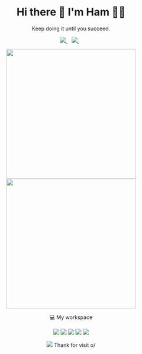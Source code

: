 <h1 align='center'>
  Hi there 👋 I'm Ham 👨‍💻
</h1>

<p align='center'>
  Keep doing it until you succeed.
  
</p>
<p align='center'>
  
  <a href="https://www.facebook.com/ham.trplus/">
    <img src="https://img.shields.io/badge/Facebook-1877F2?style=for-the-badge&logo=facebook&logoColor=white" />
  </a>&nbsp;&nbsp;
  <a href="https://www.instagram.com/realllhxm/">
    <img src="https://img.shields.io/badge/instagram-%23E4405F.svg?&style=for-the-badge&logo=instagram&logoColor=white" />        
  </a>&nbsp;&nbsp;
  
</p>

<p align='center'>
  <a href="#"><img src="https://github-readme-stats.vercel.app/api?username=PixirZcode&show_icons=true&theme=radical" width="350"></a>
  <a href="#"><img src="https://github-readme-stats.vercel.app/api/top-langs/?username=PixirZcode&layout=compact&theme=radical&langs_count=8" width="350"></a>
</p>

<p align='center'>
  💻 My workspace<br/><br/>
  <img src="https://img.shields.io/badge/windows-%230078D6.svg?&style=for-the-badge&logo=windows&logoColor=white" />
  <img src="https://img.shields.io/badge/intel-core%20i3%209100f-%230071C5.svg?&style=for-the-badge&logo=intel&logoColor=white" />
  <img src="https://img.shields.io/badge/RAM-8GB-%230071C5.svg?&style=for-the-badge&logoColor=white" />
  <img src="https://img.shields.io/badge/nvidia-gtx%201050-%2376B900.svg?&style=for-the-badge&logo=nvidia&logoColor=white" />
  <img src="https://img.shields.io/badge/Monitor-Samsung Odyssey 144Hz-%230071C5.svg?&style=for-the-badge&logoColor=white" />
</p>


<!-- <details align='center'>
  <summary>:zap: My workspace specs</summary>
</details>-->

<p align='center'>
  <a href="#"><img src="https://badges.pufler.dev/visits/PixirZcode/PixirZcode"></a> Thank for visit o/
</p>




